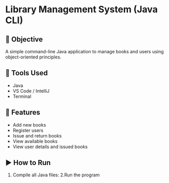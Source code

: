 # Library Management System (Java CLI)

## 🎯 Objective
A simple command-line Java application to manage books and users using object-oriented principles.

## 🔧 Tools Used
- Java
- VS Code / IntelliJ
- Terminal

## 🚀 Features
- Add new books
- Register users
- Issue and return books
- View available books
- View user details and issued books

## ▶️ How to Run
1. Compile all Java files:
2.Run the program
